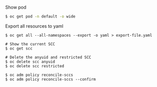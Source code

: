 Show pod 
```bash
$ oc get pod -n default -o wide
```

Export all resources to yaml
```
$ oc get all --all-namespaces --export -o yaml > export-file.yaml
```

```
# Show the current SCC
$ oc get scc

# Delete the anyuid and restricted SCC
$ oc delete scc anyuid
$ oc delete scc restricted

$ oc adm policy reconcile-sccs 
$ oc adm policy reconcile-sccs --confirm
```


```yaml

```

